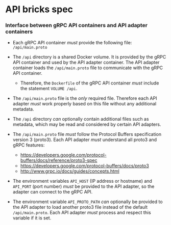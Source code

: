 # API bricks spec

### Interface between gRPC API containers and API adapter containers

* Each gRPC API container *must* provide the following file: `/api/main.proto`

* The `/api` directory is a shared Docker volume. It is provided by the gRPC API container and used by the API adapter container. The API adapter container loads the `/api/main.proto` file to communicate with the gRPC API container.
  * Therefore, the `Dockerfile` of the gRPC API container *must* include the statement `VOLUME /api`.

* The `/api/main.proto` file is the *only* required file. Therefore each API adapter *must* work properly based on this file without any additional metadata.

* The `/api` directory *can* optionally contain additional files such as metadata, which may be read and considered by certain API adapters.

* The `/api/main.proto` file *must* follow the Protocol Buffers specification version 3 (proto3). Each API adapter *must* understand all proto3 and gRPC features:
  * https://developers.google.com/protocol-buffers/docs/reference/proto3-spec
  * https://developers.google.com/protocol-buffers/docs/proto3
  * http://www.grpc.io/docs/guides/concepts.html

* The environment variables `API_HOST` (IP address or hostname) and `API_PORT` (port number) *must* be provided to the API adapter, so the adapter can connect to the gRPC API.

* The environment variable `API_PROTO_PATH` *can* optionally be provided to the API adapter to load another proto3 file instead of the default `/api/main.proto`. Each API adapter *must* process and respect this variable if it is set.
